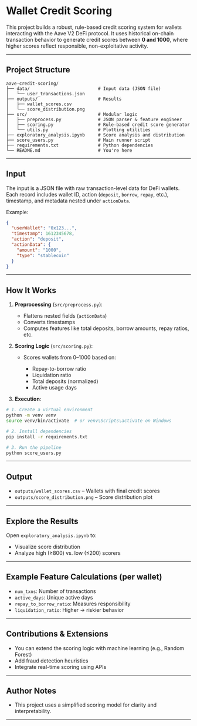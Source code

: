 # Wallet Credit Scoring

This project builds a robust, rule-based credit scoring system for wallets interacting with the Aave V2 DeFi protocol. It uses historical on-chain transaction behavior to generate credit scores between **0 and 1000**, where higher scores reflect responsible, non-exploitative activity.

---

## Project Structure

```
aave-credit-scoring/
├── data/                          # Input data (JSON file)
│   └── user_transactions.json
├── outputs/                       # Results
│   ├── wallet_scores.csv
│   └── score_distribution.png
├── src/                           # Modular logic
│   ├── preprocess.py              # JSON parser & feature engineer
│   ├── scoring.py                 # Rule-based credit score generator
│   └── utils.py                   # Plotting utilities
├── exploratory_analysis.ipynb     # Score analysis and distribution
├── score_users.py                 # Main runner script
├── requirements.txt               # Python dependencies
└── README.md                      # You're here
```

---

## Input

The input is a JSON file with raw transaction-level data for DeFi wallets. Each record includes wallet ID, action (`deposit`, `borrow`, `repay`, etc.), timestamp, and metadata nested under `actionData`.

Example:

```json
{
  "userWallet": "0x123...",
  "timestamp": 1612345678,
  "action": "deposit",
  "actionData": {
    "amount": "1000",
    "type": "stablecoin"
  }
}
```

---

## How It Works

1. **Preprocessing** (`src/preprocess.py`):

   * Flattens nested fields (`actionData`)
   * Converts timestamps
   * Computes features like total deposits, borrow amounts, repay ratios, etc.

2. **Scoring Logic** (`src/scoring.py`):

   * Scores wallets from 0–1000 based on:

     * Repay-to-borrow ratio
     * Liquidation ratio
     * Total deposits (normalized)
     * Active usage days

3. **Execution**:

```bash
# 1. Create a virtual environment
python -m venv venv
source venv/bin/activate  # or venv\Scripts\activate on Windows

# 2. Install dependencies
pip install -r requirements.txt

# 3. Run the pipeline
python score_users.py
```

---

## Output

* `outputs/wallet_scores.csv` – Wallets with final credit scores
* `outputs/score_distribution.png` – Score distribution plot

---

## Explore the Results

Open `exploratory_analysis.ipynb` to:

* Visualize score distribution
* Analyze high (≥800) vs. low (≤200) scorers

---

## Example Feature Calculations (per wallet)

* `num_txns`: Number of transactions
* `active_days`: Unique active days
* `repay_to_borrow_ratio`: Measures responsibility
* `liquidation_ratio`: Higher → riskier behavior

---

## Contributions & Extensions

* You can extend the scoring logic with machine learning (e.g., Random Forest)
* Add fraud detection heuristics
* Integrate real-time scoring using APIs

---

## Author Notes

* This project uses a simplified scoring model for clarity and interpretability.


---

